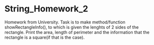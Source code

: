# String_Homework_2
Homework from University. Task is to make method/function showRectangleInfo(), to which is given the lenghts of 2 sides of the rectangle. Print the area, length of perimeter and the information that the rectangle is a square(if that is the case).  
